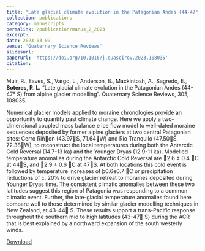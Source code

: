 ```yaml
---
title: "Late glacial climate evolution in the Patagonian Andes (44-47° S) from alpine glacier modelling"
collection: publications
category: manuscripts
permalink: /publication/manus_2_2023
excerpt:
date: 2023-03-09
venue: 'Quaternary Science Reviews'
slidesurl: 
paperurl: 'https://doi.org/10.1016/j.quascirev.2023.108035'
citation: 
---
```


Muir, R., Eaves, S., Vargo, L., Anderson, B., Mackintosh, A., Sagredo, E., **Soteres, R. L.** “Late glacial climate evolution in the Patagonian Andes (44-47° S) from alpine glacier modelling”. Quaternary Science Reviews, 305, 108035. 

Numerical glacier models applied to moraine chronologies provide an opportunity to quantify past
climate change. Here we apply a two-dimensional coupled mass balance e ice flow model to well-dated
moraine sequences deposited by former alpine glaciers at two central Patagonian sites: Cerro Riñon
(43.97S, 71.64W) and Río Tranquilo (47.50S, 72.38W), to reconstruct the local temperatures during
both the Antarctic Cold Reversal (14.7-13 ka) and the Younger Dryas (12.9-11 ka). Modelled temperature
anomalies during the Antarctic Cold Reversal are 2.6 ± 0.4 C at 44S, and 2.9 ± 0.6 C at 47S. At
both locations this cold event is followed by temperature increases of þ0.6e0.7 C or precipitation reductions
of c. 20% to drive glacier retreat to moraines deposited during Younger Dryas time. The
consistent climatic anomalies between these two latitudes suggest this region of Patagonia was
responding to a common climatic event. Further, the late-glacial temperature anomalies found here
compare well to those determined by similar glacier modelling techniques in New Zealand, at 43-44 S.
These results support a trans-Pacific response throughout the southern mid to high latitudes (43-47 S)
during the ACR that is best explained by a northward expansion of the south westerly winds.

[Download](https://doi.org/10.1016/j.quascirev.2023.108035)
